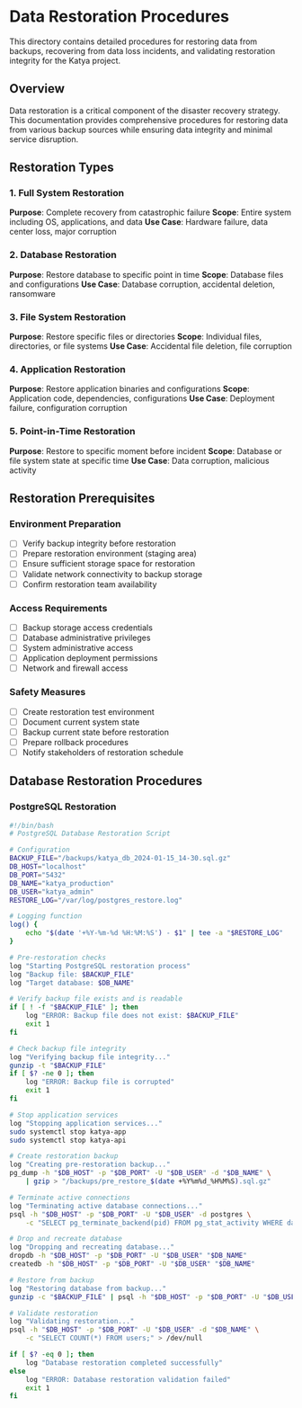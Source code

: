 # Data Restoration Procedures

This directory contains detailed procedures for restoring data from backups, recovering from data loss incidents, and validating restoration integrity for the Katya project.

## Overview

Data restoration is a critical component of the disaster recovery strategy. This documentation provides comprehensive procedures for restoring data from various backup sources while ensuring data integrity and minimal service disruption.

## Restoration Types

### 1. Full System Restoration
**Purpose**: Complete recovery from catastrophic failure
**Scope**: Entire system including OS, applications, and data
**Use Case**: Hardware failure, data center loss, major corruption

### 2. Database Restoration
**Purpose**: Restore database to specific point in time
**Scope**: Database files and configurations
**Use Case**: Database corruption, accidental deletion, ransomware

### 3. File System Restoration
**Purpose**: Restore specific files or directories
**Scope**: Individual files, directories, or file systems
**Use Case**: Accidental file deletion, file corruption

### 4. Application Restoration
**Purpose**: Restore application binaries and configurations
**Scope**: Application code, dependencies, configurations
**Use Case**: Deployment failure, configuration corruption

### 5. Point-in-Time Restoration
**Purpose**: Restore to specific moment before incident
**Scope**: Database or file system state at specific time
**Use Case**: Data corruption, malicious activity

## Restoration Prerequisites

### Environment Preparation
- [ ] Verify backup integrity before restoration
- [ ] Prepare restoration environment (staging area)
- [ ] Ensure sufficient storage space for restoration
- [ ] Validate network connectivity to backup storage
- [ ] Confirm restoration team availability

### Access Requirements
- [ ] Backup storage access credentials
- [ ] Database administrative privileges
- [ ] System administrative access
- [ ] Application deployment permissions
- [ ] Network and firewall access

### Safety Measures
- [ ] Create restoration test environment
- [ ] Document current system state
- [ ] Backup current state before restoration
- [ ] Prepare rollback procedures
- [ ] Notify stakeholders of restoration schedule

## Database Restoration Procedures

### PostgreSQL Restoration
```bash
#!/bin/bash
# PostgreSQL Database Restoration Script

# Configuration
BACKUP_FILE="/backups/katya_db_2024-01-15_14-30.sql.gz"
DB_HOST="localhost"
DB_PORT="5432"
DB_NAME="katya_production"
DB_USER="katya_admin"
RESTORE_LOG="/var/log/postgres_restore.log"

# Logging function
log() {
    echo "$(date '+%Y-%m-%d %H:%M:%S') - $1" | tee -a "$RESTORE_LOG"
}

# Pre-restoration checks
log "Starting PostgreSQL restoration process"
log "Backup file: $BACKUP_FILE"
log "Target database: $DB_NAME"

# Verify backup file exists and is readable
if [ ! -f "$BACKUP_FILE" ]; then
    log "ERROR: Backup file does not exist: $BACKUP_FILE"
    exit 1
fi

# Check backup file integrity
log "Verifying backup file integrity..."
gunzip -t "$BACKUP_FILE"
if [ $? -ne 0 ]; then
    log "ERROR: Backup file is corrupted"
    exit 1
fi

# Stop application services
log "Stopping application services..."
sudo systemctl stop katya-app
sudo systemctl stop katya-api

# Create restoration backup
log "Creating pre-restoration backup..."
pg_dump -h "$DB_HOST" -p "$DB_PORT" -U "$DB_USER" -d "$DB_NAME" \
    | gzip > "/backups/pre_restore_$(date +%Y%m%d_%H%M%S).sql.gz"

# Terminate active connections
log "Terminating active database connections..."
psql -h "$DB_HOST" -p "$DB_PORT" -U "$DB_USER" -d postgres \
    -c "SELECT pg_terminate_backend(pid) FROM pg_stat_activity WHERE datname = '$DB_NAME' AND pid <> pg_backend_pid();"

# Drop and recreate database
log "Dropping and recreating database..."
dropdb -h "$DB_HOST" -p "$DB_PORT" -U "$DB_USER" "$DB_NAME"
createdb -h "$DB_HOST" -p "$DB_PORT" -U "$DB_USER" "$DB_NAME"

# Restore from backup
log "Restoring database from backup..."
gunzip -c "$BACKUP_FILE" | psql -h "$DB_HOST" -p "$DB_PORT" -U "$DB_USER" -d "$DB_NAME"

# Validate restoration
log "Validating restoration..."
psql -h "$DB_HOST" -p "$DB_PORT" -U "$DB_USER" -d "$DB_NAME" \
    -c "SELECT COUNT(*) FROM users;" > /dev/null

if [ $? -eq 0 ]; then
    log "Database restoration completed successfully"
else
    log "ERROR: Database restoration validation failed"
    exit 1
fi

